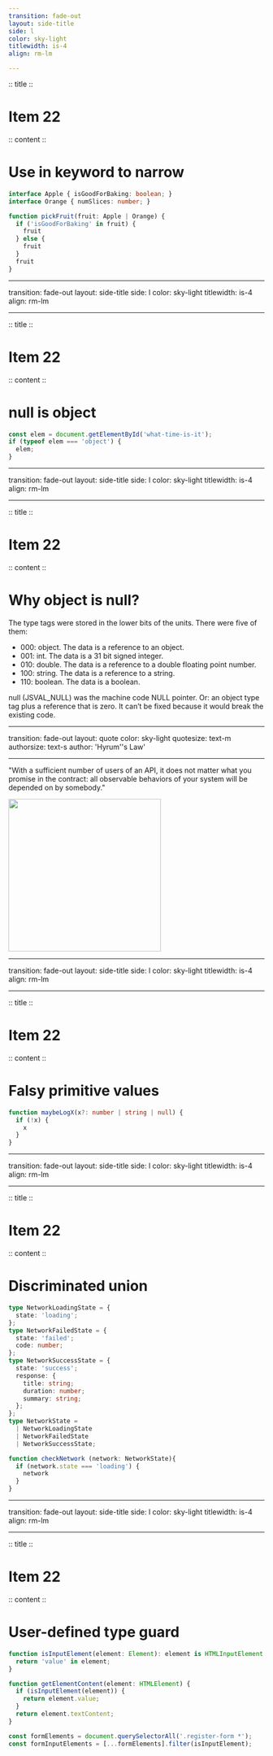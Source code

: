 ```yaml
---
transition: fade-out
layout: side-title
side: l
color: sky-light
titlewidth: is-4
align: rm-lm

---
```

:: title ::

# Item 22

<HachiwareItem2e text="Item 22 (2e)"/>

:: content ::

# Use in keyword to narrow

```ts {monaco}
interface Apple { isGoodForBaking: boolean; }
interface Orange { numSlices: number; }

function pickFruit(fruit: Apple | Orange) {
  if ('isGoodForBaking' in fruit) {
    fruit
  } else {
    fruit
  }
  fruit
}
```

---
transition: fade-out
layout: side-title
side: l
color: sky-light
titlewidth: is-4
align: rm-lm

---
:: title ::

# Item 22

<HachiwareItem2e text="Item 22 (2e)"/>

:: content ::

# null is object

```ts {monaco}
const elem = document.getElementById('what-time-is-it');
if (typeof elem === 'object') {
  elem;
}

```

---
transition: fade-out
layout: side-title
side: l
color: sky-light
titlewidth: is-4
align: rm-lm

---
:: title ::

# Item 22

<HachiwareItem2e text="Item 22 (2e)"/>

:: content ::

# Why object is null?

<v-click>
The type tags were stored in the lower bits of the units. There were five of them:

- 000: object. The data is a reference to an object.
- 001: int. The data is a 31 bit signed integer.
- 010: double. The data is a reference to a double floating point number.
- 100: string. The data is a reference to a string.
- 110: boolean. The data is a boolean.
</v-click>

<v-click>
null (JSVAL_NULL) was the machine code NULL pointer. Or: an object type tag plus a reference that is zero.
It can’t be fixed because it would break the existing code.
</v-click>

---
transition: fade-out
layout: quote
color: sky-light
quotesize: text-m
authorsize: text-s
author: 'Hyrum''s Law'

---

"With a sufficient number of users of an API,
it does not matter what you promise in the contract:
all observable behaviors of your system
will be depended on by somebody."

<div class="flex justify-center mt-4">
  <img src="/images/ChikawaDraw.png" width="300px" />
</div>


---
transition: fade-out
layout: side-title
side: l
color: sky-light
titlewidth: is-4
align: rm-lm

---
:: title ::

# Item 22

<HachiwareItem2e text="Item 22 (2e)"/>

:: content ::

# Falsy primitive values

```ts {monaco}
function maybeLogX(x?: number | string | null) {
  if (!x) {
    x
  }
}

```

---
transition: fade-out
layout: side-title
side: l
color: sky-light
titlewidth: is-4
align: rm-lm

---
:: title ::

# Item 22

<HachiwareItem2e text="Item 22 (2e)"/>

:: content ::

# Discriminated union

```ts {monaco}
type NetworkLoadingState = {
  state: 'loading';
};
type NetworkFailedState = {
  state: 'failed';
  code: number;
};
type NetworkSuccessState = {
  state: 'success';
  response: {
    title: string;
    duration: number;
    summary: string;
  };
};
type NetworkState =
  | NetworkLoadingState
  | NetworkFailedState
  | NetworkSuccessState;

function checkNetwork (network: NetworkState){
  if (network.state === 'loading') {
    network
  }
}

```

---
transition: fade-out
layout: side-title
side: l
color: sky-light
titlewidth: is-4
align: rm-lm

---
:: title ::

# Item 22

<HachiwareItem2e text="Item 22 (2e)"/>

:: content ::

# User-defined type guard

```ts {monaco}
function isInputElement(element: Element): element is HTMLInputElement {
  return 'value' in element;
}

function getElementContent(element: HTMLElement) {
  if (isInputElement(element)) {
    return element.value;
  }
  return element.textContent;
}

const formElements = document.querySelectorAll('.register-form *');
const formInputElements = [...formElements].filter(isInputElement);
```
